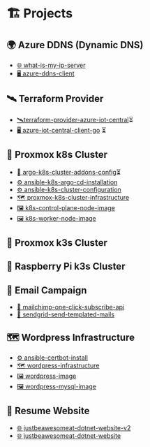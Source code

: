 # 🏗️ Projects

## 🌍 Azure DDNS (Dynamic DNS)
- [🌐 what-is-my-ip-server](https://github.com/KenSpur/what-is-my-ip-server)
- [🖥️ azure-ddns-client](https://github.com/KenSpur/azure-ddns-client)

## 🛰️ Terraform Provider

- [🛰️terraform-provider-azure-iot-central](https://github.com/KenSpur/terraform-provider-azure-iot-central)⏳
- [🖥️ azure-iot-central-client-go](https://github.com/KenSpur/azure-iot-central-client-go) ⏳

## 🦑 Proxmox k8s Cluster

- [🐙 argo-k8s-cluster-addons-config](https://github.com/KenSpur/argo-k8s-cluster-addons-config)⏳
- [⚙️ ansible-k8s-argo-cd-installation](https://github.com/KenSpur/ansible-k8s-argo-cd-installation)
- [⚙️ ansible-k8s-cluster-configuration](https://github.com/KenSpur/ansible-k8s-cluster-configuration)
- [🗺️ proxmox-k8s-cluster-infrastructure](https://github.com/KenSpur/proxmox-k8s-cluster-infrastructure)
- [🖼️ k8s-control-plane-node-image](https://github.com/KenSpur/k8s-control-plane-node-image)
- [🖼️ k8s-worker-node-image](https://github.com/KenSpur/k8s-worker-node-image)

## 🐙 Proxmox k3s Cluster

## 🐙 Raspberry Pi k3s Cluster

## 📧 Email Campaign
- [🧩 mailchimp-one-click-subscribe-api](https://github.com/KenSpur/mailchimp-one-click-subscribe-api)
- [📧 sendgrid-send-templated-mails](https://github.com/KenSpur/sendgrid-send-templated-mails)

## 🗺️ Wordpress Infrastructure
- [⚙️ ansible-certbot-install](https://github.com/KenSpur/ansible-certbot-install)
- [🗺️ wordpress-infrastructure](https://github.com/KenSpur/wordpress-infrastructure)
- [🖼️ wordpress-image](https://github.com/KenSpur/wordpress-image)
- [🖼️ wordpress-mysql-image](https://github.com/KenSpur/wordpress-mysql-image)

## 📑 Resume Website
- [🌐 justbeawesomeat-dotnet-website-v2](https://github.com/KenSpur/justbeawesomeat-dotnet-website-v2)
- [🌐 justbeawesomeat-dotnet-website](https://github.com/KenSpur/justbeawesomeat-dotnet-website)
